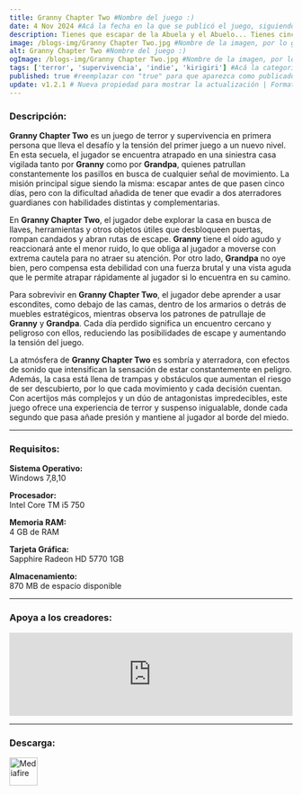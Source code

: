 ```yaml
---
title: Granny Chapter Two #Nombre del juego :)
date: 4 Nov 2024 #Acá la fecha en la que se publicó el juego, siguiendo este formato: Dia "30", Mes "Oct", Año "2024" = como debe quedar: 30 Oct 2024
description: Tienes que escapar de la Abuela y el Abuelo... Tienes cinco días. #Acá una mini descripción del juego
image: /blogs-img/Granny Chapter Two.jpg #Nombre de la imagen, por lo general es exactamente el mismo nombre que el juego excluyendo lo ":" (Dos puntos)
alt: Granny Chapter Two #Nombre del juego :)
ogImage: /blogs-img/Granny Chapter Two.jpg #Nombre de la imagen, por lo general es exactamente el mismo nombre que el juego excluyendo lo ":" (Dos puntos)
tags: ['terror', 'supervivencia', 'indie', 'kirigiri'] #Acá la categoría o categorías del juego, si es más de una se coloca en este formato: ['categoría1', 'categoría2']
published: true #reemplazar con "true" para que aparezca como publicado
update: v1.2.1 # Nueva propiedad para mostrar la actualización | Formato: v1.0.0
---
```


<!--En VSCode seleccionando una palabra, por ejemplo: "Granny Chapter Two" y apretando Ctrl+F2 se seleccionan todas las palabras iguales-->

### Descripción:
**Granny Chapter Two** es un juego de terror y supervivencia en primera persona que lleva el desafío y la tensión del primer juego a un nuevo nivel. En esta secuela, el jugador se encuentra atrapado en una siniestra casa vigilada tanto por **Granny** como por **Grandpa**, quienes patrullan constantemente los pasillos en busca de cualquier señal de movimiento. La misión principal sigue siendo la misma: escapar antes de que pasen cinco días, pero con la dificultad añadida de tener que evadir a dos aterradores guardianes con habilidades distintas y complementarias.

En **Granny Chapter Two**, el jugador debe explorar la casa en busca de llaves, herramientas y otros objetos útiles que desbloqueen puertas, rompan candados y abran rutas de escape. **Granny** tiene el oído agudo y reaccionará ante el menor ruido, lo que obliga al jugador a moverse con extrema cautela para no atraer su atención. Por otro lado, **Grandpa** no oye bien, pero compensa esta debilidad con una fuerza brutal y una vista aguda que le permite atrapar rápidamente al jugador si lo encuentra en su camino.

Para sobrevivir en **Granny Chapter Two**, el jugador debe aprender a usar escondites, como debajo de las camas, dentro de los armarios o detrás de muebles estratégicos, mientras observa los patrones de patrullaje de **Granny** y **Grandpa**. Cada día perdido significa un encuentro cercano y peligroso con ellos, reduciendo las posibilidades de escape y aumentando la tensión del juego.

La atmósfera de **Granny Chapter Two** es sombría y aterradora, con efectos de sonido que intensifican la sensación de estar constantemente en peligro. Además, la casa está llena de trampas y obstáculos que aumentan el riesgo de ser descubierto, por lo que cada movimiento y cada decisión cuentan. Con acertijos más complejos y un dúo de antagonistas impredecibles, este juego ofrece una experiencia de terror y suspenso inigualable, donde cada segundo que pasa añade presión y mantiene al jugador al borde del miedo.
<!--Prompt para Chat-GPT: Hazme una descripción para el juego "Granny Chapter Two" y cada que menciones "Granny Chapter Two" ponlo en negrita -->

---

### Requisitos:
**Sistema Operativo:**  
Windows 7,8,10

**Procesador:**  
Intel Core TM i5 750

**Memoria RAM:**  
4 GB de RAM

**Tarjeta Gráfica:**  
Sapphire Radeon HD 5770 1GB

**Almacenamiento:**  
870 MB de espacio disponible

<!--Si falta o sobra un requisito se quita o se agrega manteniendo el mismo formato-->

---

### Apoya a los creadores:
<iframe src="https://store.steampowered.com/widget/1205040/" frameborder="0" style="background-color: transparent; width: 100% !important; aspect-ratio: 646 / 190;"></iframe>

<!--Reemplazar los numeros (AppID) del juego (en este caso 2668510) por el numero (AppID) correspondiente con el juego a publicar-->
<!--El AppID se encuentra en la URL del Juego en Steam-->

---

### Descarga:

[<img src="https://gist.github.com/cxmeel/0dbc95191f239b631c3874f4ccf114e2/raw/download.svg" alt="Mediafire" height="50" />](https://www.mediafire.com/file/a701ipd26zyl9sk/Granny_Chapter_Two.zip/file)

<!-- # se debe reemplazar por el link de descarga-->

<!--NOMBRE-DEL-SERVICIO se debe reemplazar por el servicio donde está subido el juego-->